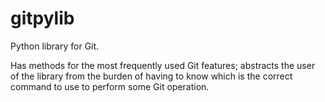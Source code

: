 gitpylib
=========

Python library for Git.

Has methods for the most frequently used Git features; abstracts the user of the
library from the burden of having to know which is the correct command to use to
perform some Git operation.
